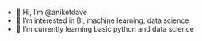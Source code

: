 - 👋 Hi, I’m @aniketdave
- 👀 I’m interested in BI, machine learning, data science
- 🌱 I’m currently learning basic python and data science

<!---
aniketdave/aniketdave is a ✨ special ✨ repository because its `README.md` (this file) appears on your GitHub profile.
You can click the Preview link to take a look at your changes.
--->
